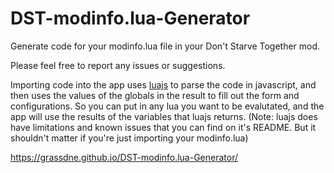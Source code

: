 # DST-modinfo.lua-Generator
Generate code for your modinfo.lua file in your Don't Starve Together mod.

Please feel free to report any issues or suggestions.

Importing code into the app uses [luajs](https://github.com/mherkender/lua.js/) to parse the code in javascript, and then uses the values of the globals in the result to fill out the form and configurations. So you can put in any lua you want to be evalutated, and the app will use the results of the variables that luajs returns. (Note: luajs does have limitations and known issues that you can find on it's README. But it shouldn't matter if you're just importing your modinfo.lua)

https://grassdne.github.io/DST-modinfo.lua-Generator/
